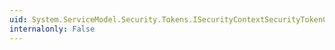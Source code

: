 ```yaml
---
uid: System.ServiceModel.Security.Tokens.ISecurityContextSecurityTokenCache.RemoveContext(System.Xml.UniqueId,System.Xml.UniqueId)
internalonly: False
---
```

